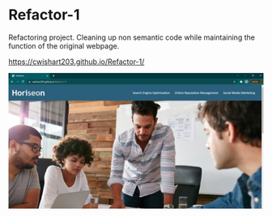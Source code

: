 # Refactor-1

Refactoring project. Cleaning up non semantic code while maintaining the function of the original webpage.

https://cwishart203.github.io/Refactor-1/

![Screenshot](.\assets\images\readme-screenshot.png)
